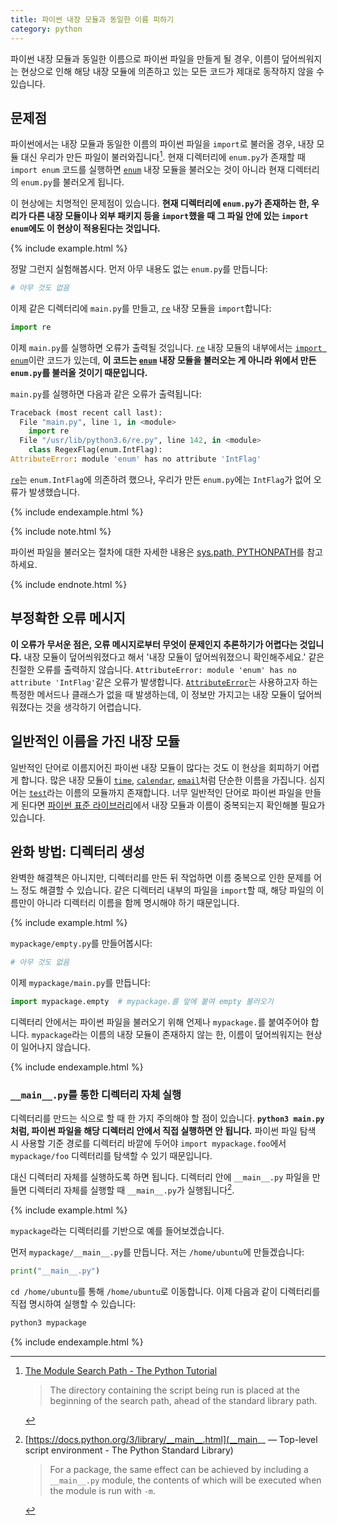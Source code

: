```yaml
---
title: 파이썬 내장 모듈과 동일한 이름 피하기
category: python
---
```


파이썬 내장 모듈과 동일한 이름으로 파이썬 파일을 만들게 될 경우, 이름이 덮어씌워지는 현상으로 인해 해당 내장 모듈에 의존하고 있는 모든 코드가 제대로 동작하지 않을 수 있습니다.

## 문제점

파이썬에서는 내장 모듈과 동일한 이름의 파이썬 파일을 `import`로 불러올 경우, 내장 모듈 대신 우리가 만든 파일이 불러와집니다[^ahead]. 현재 디렉터리에 `enum.py`가 존재할 때 `import enum` 코드를 실행하면 [`enum`] 내장 모듈을 불러오는 것이 아니라 현재 디렉터리의 `enum.py`를 불러오게 됩니다.

[^ahead]: [The Module Search Path - The Python Tutorial](https://docs.python.org/3/tutorial/modules.html#the-module-search-path)

    > The directory containing the script being run is placed at the beginning of the search path, ahead of the standard library path.

[`enum`]: https://docs.python.org/3/library/enum.htm

이 현상에는 치명적인 문제점이 있습니다. **현재 디렉터리에 `enum.py`가 존재하는 한, 우리가 다른 내장 모듈이나 외부 패키지 등을 `import`했을 때 그 파일 안에 있는 `import enum`에도 이 현상이 적용된다는 것입니다.**

{% include example.html %}

정말 그런지 실험해봅시다. 먼저 아무 내용도 없는 `enum.py`를 만듭니다:

```py
# 아무 것도 없음
```

이제 같은 디렉터리에 `main.py`를 만들고, [`re`] 내장 모듈을 `import`합니다:

[`re`]: https://docs.python.org/3/library/re.html

```py
import re
```

이제 `main.py`를 실행하면 오류가 출력될 것입니다. [`re`] 내장 모듈의 내부에서는 [`import enum`](https://github.com/python/cpython/blob/686d508c26fafb57dfe463c4f55b20013dad1441/Lib/re.py#L124)이란 코드가 있는데, **이 코드는 [`enum`] 내장 모듈을 불러오는 게 아니라 위에서 만든 `enum.py`를 불러올 것이기 때문입니다.**

`main.py`를 실행하면 다음과 같은 오류가 출력됩니다:

```py
Traceback (most recent call last):
  File "main.py", line 1, in <module>
    import re
  File "/usr/lib/python3.6/re.py", line 142, in <module>
    class RegexFlag(enum.IntFlag):
AttributeError: module 'enum' has no attribute 'IntFlag'
```

[`re`]는 `enum.IntFlag`에 의존하려 했으나, 우리가 만든 `enum.py`에는 `IntFlag`가 없어 오류가 발생했습니다.

{% include endexample.html %}

{% include note.html %}

파이썬 파일을 불러오는 절차에 대한 자세한 내용은 [sys.path, PYTHONPATH](/sys-path-pythonpath.html)를 참고하세요.

{% include endnote.html %}

## 부정확한 오류 메시지

**이 오류가 무서운 점은, 오류 메시지로부터 무엇이 문제인지 추론하기가 어렵다는 것입니다.** 내장 모듈이 덮어씌워졌다고 해서 '내장 모듈이 덮어씌워졌으니 확인해주세요.' 같은 친절한 오류를 출력하지 않습니다. `AttributeError: module 'enum' has no attribute 'IntFlag'`같은 오류가 발생합니다. [`AttributeError`]는 사용하고자 하는 특정한 메서드나 클래스가 없을 때 발생하는데, 이 정보만 가지고는 내장 모듈이 덮어씌워졌다는 것을 생각하기 어렵습니다.

[`AttributeError`]: https://docs.python.org/3/library/exceptions.html#AttributeError

## 일반적인 이름을 가진 내장 모듈

일반적인 단어로 이름지어진 파이썬 내장 모듈이 많다는 것도 이 현상을 회피하기 어렵게 합니다. 많은 내장 모듈이 [`time`](https://docs.python.org/3/library/time.html), [`calendar`](https://docs.python.org/3/library/calendar.html), [`email`](https://docs.python.org/3/library/email.html)처럼 단순한 이름을 가집니다. 심지어는 [`test`](https://docs.python.org/3/library/test.html)라는 이름의 모듈까지 존재합니다. 너무 일반적인 단어로 파이썬 파일을 만들게 된다면 [파이썬 표준 라이브러리](https://docs.python.org/3/library/index.html)에서 내장 모듈과 이름이 중복되는지 확인해볼 필요가 있습니다.

## 완화 방법: 디렉터리 생성

완벽한 해결책은 아니지만, 디렉터리를 만든 뒤 작업하면 이름 중복으로 인한 문제를 어느 정도 해결할 수 있습니다. 같은 디렉터리 내부의 파일을 `import`할 때, 해당 파일의 이름만이 아니라 디렉터리 이름을 함께 명시해야 하기 때문입니다.

{% include example.html %}

`mypackage/empty.py`를 만들어봅시다:

```py
# 아무 것도 없음
```

이제 `mypackage/main.py`를 만듭니다:

```py
import mypackage.empty  # mypackage.를 앞에 붙여 empty 불러오기
```

디렉터리 안에서는 파이썬 파일을 불러오기 위해 언제나 `mypackage.`를 붙여주어야 합니다. `mypackage`라는 이름의 내장 모듈이 존재하지 않는 한, 이름이 덮어씌워지는 현상이 일어나지 않습니다.

{% include endexample.html %}

### `__main__.py`를 통한 디렉터리 자체 실행

디렉터리를 만드는 식으로 할 때 한 가지 주의해야 할 점이 있습니다. **`python3 main.py`처럼, 파이썬 파일을 해당 디렉터리 안에서 직접 실행하면 안 됩니다.** 파이썬 파일 탐색 시 사용할 기준 경로를 디렉터리 바깥에 두어야 `import mypackage.foo`에서 `mypackage/foo` 디렉터리를 탐색할 수 있기 때문입니다.

대신 디렉터리 자체를 실행하도록 하면 됩니다. 디렉터리 안에 `__main__.py` 파일을 만들면 디렉터리 자체를 실행할 때 `__main__.py`가 실행됩니다[^package-main].

[^package-main]: [https://docs.python.org/3/library/__main__.html](__main__ — Top-level script environment - The Python Standard Library)

    > For a package, the same effect can be achieved by including a `__main__.py` module, the contents of which will be executed when the module is run with `-m`.

{% include example.html %}

`mypackage`라는 디렉터리를 기반으로 예를 들어보겠습니다.

먼저 `mypackage/__main__.py`를 만듭니다. 저는 `/home/ubuntu`에 만들겠습니다:

```py
print("__main__.py")
```

`cd /home/ubuntu`를 통해 `/home/ubuntu`로 이동합니다. 이제 다음과 같이 디렉터리를 직접 명시하여 실행할 수 있습니다:

```sh
python3 mypackage
```

{% include endexample.html %}

